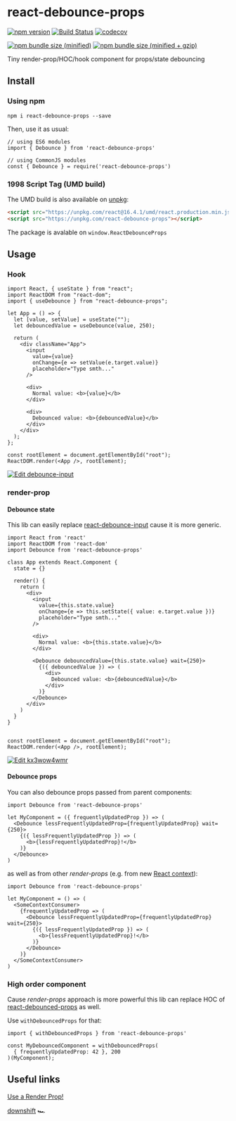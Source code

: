 # react-debounce-props
[![npm version](https://badge.fury.io/js/react-debounce-props.svg)](https://badge.fury.io/js/react-debounce-props)
[![Build Status](https://travis-ci.com/kitos/react-debounce-props.svg?branch=master)](https://travis-ci.com/kitos/react-debounce-props)
[![codecov](https://codecov.io/gh/kitos/react-debounce-props/branch/master/graph/badge.svg)](https://codecov.io/gh/kitos/react-debounce-props)

[![npm bundle size (minified)](https://img.shields.io/bundlephobia/min/react.svg?style=for-the-badge)](https://unpkg.com/react-debounce-props@1.0.0/dist/umd/react-debounce-props.js)
[![npm bundle size (minified + gzip)](https://img.shields.io/bundlephobia/minzip/react.svg?style=for-the-badge)](https://unpkg.com/react-debounce-props@1.0.0/dist/umd/react-debounce-props.js)

Tiny render-prop/HOC/hook component for props/state debouncing

## Install

### Using npm

`npm i react-debounce-props --save`

Then, use it as usual:

```JS
// using ES6 modules
import { Debounce } from 'react-debounce-props'

// using CommonJS modules
const { Debounce } = require('react-debounce-props') 
```

### 1998 Script Tag (UMD build)

The UMD build is also available on [unpkg](https:/unpkg.com):

```HTML
<script src="https://unpkg.com/react@16.4.1/umd/react.production.min.js"></script>
<script src="https://unpkg.com/react-debounce-props"></script>
```

The package is avalable on `window.ReactDebounceProps`

## Usage

### Hook

```JS
import React, { useState } from "react";
import ReactDOM from "react-dom";
import { useDebounce } from "react-debounce-props";

let App = () => {
  let [value, setValue] = useState("");
  let debouncedValue = useDebounce(value, 250);

  return (
    <div className="App">
      <input
        value={value}
        onChange={e => setValue(e.target.value)}
        placeholder="Type smth..."
      />

      <div>
        Normal value: <b>{value}</b>
      </div>

      <div>
        Debounced value: <b>{debouncedValue}</b>
      </div>
    </div>
  );
};

const rootElement = document.getElementById("root");
ReactDOM.render(<App />, rootElement);
```

[![Edit debounce-input](https://codesandbox.io/static/img/play-codesandbox.svg)](https://codesandbox.io/s/0483602w5l?autoresize=1&hidenavigation=1)

### render-prop

#### Debounce state

This lib can easily replace [react-debounce-input](https://github.com/nkbt/react-debounce-input) cause it is more generic.

```JS
import React from 'react'
import ReactDOM from 'react-dom'
import Debounce from 'react-debounce-props'

class App extends React.Component {
  state = {}

  render() {
    return (
      <div>
        <input
          value={this.state.value}
          onChange={e => this.setState({ value: e.target.value })}
          placeholder="Type smth..."
        />

        <div>
          Normal value: <b>{this.state.value}</b>
        </div>

        <Debounce debouncedValue={this.state.value} wait={250}>
          {({ debouncedValue }) => (
            <div>
              Debounced value: <b>{debouncedValue}</b>
            </div>
          )}
        </Debounce>
      </div>
    )
  }
}


const rootElement = document.getElementById("root");
ReactDOM.render(<App />, rootElement);
```

[![Edit kx3wow4wmr](https://codesandbox.io/static/img/play-codesandbox.svg)](https://codesandbox.io/s/kx3wow4wmr?autoresize=1&fontsize=13&hidenavigation=1&moduleview=1)

#### Debounce props

You can also debounce props passed from parent components:

```JS
import Debounce from 'react-debounce-props'

let MyComponent = ({ frequentlyUpdatedProp }) => (
  <Debounce lessFrequentlyUpdatedProp={frequentlyUpdatedProp} wait={250}>
    {({ lessFrequentlyUpdatedProp }) => (
      <b>{lessFrequentlyUpdatedProp}!</b>
    )}
  </Debounce>
)
```

as well as from other *render-props* (e.g. from new [React context](https://reactjs.org/docs/context.html#consumer)):

```JS
import Debounce from 'react-debounce-props'

let MyComponent = () => (
  <SomeContextConsumer>
    {frequentlyUpdatedProp => (
      <Debounce lessFrequentlyUpdatedProp={frequentlyUpdatedProp} wait={250}>
        {({ lessFrequentlyUpdatedProp }) => (
          <b>{lessFrequentlyUpdatedProp}!</b>
        )}
      </Debounce>
    )}
  </SomeContextConsumer>
)
```

### High order component

Cause *render-props* approach is more powerful this lib can replace HOC of [react-debounced-props](https://github.com/saltycrane/react-debounced-props) as well.

Use `withDebouncedProps` for that:

```JS
import { withDebouncedProps } from 'react-debounce-props'

const MyDebouncedComponent = withDebouncedProps(
  { frequentlyUpdatedProp: 42 }, 200
)(MyComponent);
```

## Useful links

[Use a Render Prop!](https://cdb.reacttraining.com/use-a-render-prop-50de598f11ce)

[downshift](https://github.com/paypal/downshift) 🏎
